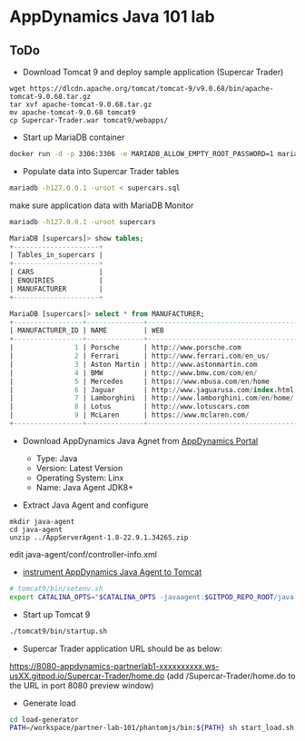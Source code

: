# AppDynamics Java 101 lab

## ToDo

- Download Tomcat 9 and deploy sample application (Supercar Trader)

```
wget https://dlcdn.apache.org/tomcat/tomcat-9/v9.0.68/bin/apache-tomcat-9.0.68.tar.gz
tar xvf apache-tomcat-9.0.68.tar.gz
mv apache-tomcat-9.0.68 tomcat9
cp Supercar-Trader.war tomcat9/webapps/
```

- Start up MariaDB container

```bash
docker run -d -p 3306:3306 -e MARIADB_ALLOW_EMPTY_ROOT_PASSWORD=1 mariadb
```

- Populate data into Supercar Trader tables

```bash
mariadb -h127.0.0.1 -uroot < supercars.sql
```

make sure application data with MariaDB Monitor

```bash
mariadb -h127.0.0.1 -uroot supercars
```

```sql
MariaDB [supercars]> show tables;
+---------------------+
| Tables_in_supercars |
+---------------------+
| CARS                |
| ENQUIRIES           |
| MANUFACTURER        |
+---------------------+

MariaDB [supercars]> select * from MANUFACTURER;
+-----------------+--------------+-------------------------------------+---------------------+-----------------+-----------------+
| MANUFACTURER_ID | NAME         | WEB                                 | EMAIL               | SMLLOGO         | LRGLOGO         |
+-----------------+--------------+-------------------------------------+---------------------+-----------------+-----------------+
|               1 | Porsche      | http://www.porsche.com              | web@porsche.com     | Porsche.gif     | Porsche.png     |
|               2 | Ferrari      | http://www.ferrari.com/en_us/       | web@ferrari.com     | Ferrari.gif     | Ferrari.png     |
|               3 | Aston Martin | http://www.astonmartin.com          | web@astonmartin.com | AstonMartin.gif | AstonMartin.png |
|               4 | BMW          | http://www.bmw.com/com/en/          | web@bmw.com         | Bmw.gif         | Bmw.png         |
|               5 | Mercedes     | https://www.mbusa.com/en/home       | web@mbusa.com       | Mercedes.gif    | Mercedes.png    |
|               6 | Jaguar       | http://www.jaguarusa.com/index.html | web@jaguarusa.com   | Jaguar.gif      | Jaguar.png      |
|               7 | Lamborghini  | http://www.lamborghini.com/en/home/ | web@lamborghini.com | Lamborghini.gif | Lamborghini.png |
|               8 | Lotus        | http://www.lotuscars.com            | web@lotuscars.com   | Lotus.gif       | Lotus.png       |
|               9 | McLaren      | https://www.mclaren.com/            | web@mclaren.com     | McLaren.gif     | McLaren.png     |
+-----------------+--------------+-------------------------------------+---------------------+-----------------+-----------------+
```

- Download AppDynamics Java Agnet from [AppDynamics Portal](https://accounts.appdynamics.com/downloads)

    - Type: Java
    - Version: Latest Version
    - Operating System: Linx
    - Name: Java Agent JDK8+


- Extract Java Agent and configure

```
mkdir java-agent
cd java-agent
unzip ../AppServerAgent-1.8-22.9.1.34265.zip
```

edit java-agent/conf/controller-info.xml

- [instrument AppDynamics Java Agent to Tomcat](https://docs.appdynamics.com/appd/22.x/latest/en/application-monitoring/install-app-server-agents/java-agent/install-the-java-agent/agent-installation-by-java-framework/apache-tomcat-startup-settings#id-.ApacheTomcatStartupSettingsv22.1-InstrumentApacheTomcat)

```bash
# tomcat9/bin/setenv.sh
export CATALINA_OPTS="$CATALINA_OPTS -javaagent:$GITPOD_REPO_ROOT/java-agent/javaagent.jar"
```

- Start up Tomcat 9

```bash
./tomcat9/bin/startup.sh
```

- Supercar Trader application URL should be as below:

https://8080-appdynamics-partnerlab1-xxxxxxxxxx.ws-usXX.gitpod.io/Supercar-Trader/home.do
(add /Supercar-Trader/home.do to the URL in port 8080 preview window)

- Generate load 

```bash
cd load-generator
PATH=/workspace/partner-lab-101/phantomjs/bin:${PATH} sh start_load.sh
```
